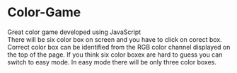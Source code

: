 # Color-Game
Great color game developed using JavaScript  
There will be six color box on screen and you have to click on corect box. Correct color box can be identified from the RGB color channel displayed on the top of the page. If you think six color boxex are hard to guess you can switch to easy mode. In easy mode there will be only three color boxes.

